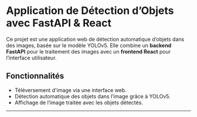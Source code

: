 # Application de Détection d’Objets avec FastAPI & React

Ce projet est une application web de détection automatique d’objets dans des images, basée sur le modèle YOLOv5. Elle combine un **backend FastAPI** pour le traitement des images avec un **frontend React** pour l’interface utilisateur.

## Fonctionnalités

-  Téléversement d'image via une interface web.
- Détection automatique des objets dans l’image grâce à YOLOv5.
- Affichage de l’image traitée avec les objets détectés.

---



